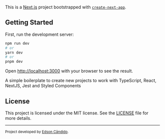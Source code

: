 This is a [Next.js](https://nextjs.org/) project bootstrapped with [`create-next-app`](https://github.com/vercel/next.js/tree/canary/packages/create-next-app).

## Getting Started

First, run the development server:

```bash
npm run dev
# or
yarn dev
# or
pnpm dev
```

Open [http://localhost:3000](http://localhost:3000) with your browser to see the result.

A simple boilerplate to create new projects to work with TypeScript, React, NextJS, Jest and Styled Components

## License

This project is licensed under the MIT license. See the [LICENSE](LICENSE) file for more details.

---
<sup>Project developed by [Edson Cândido](https://github.com/EdsonCandido73).</sup>
